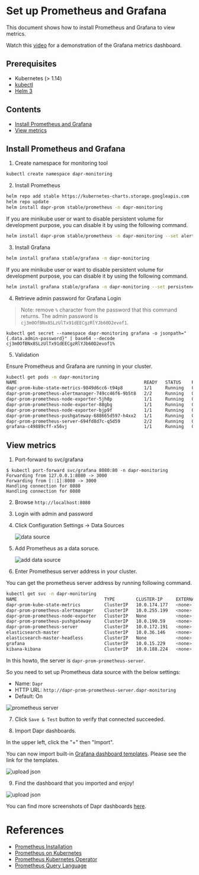 # Set up Prometheus and Grafana

This document shows how to install Prometheus and Grafana to view metrics.

Watch this [video](https://www.youtube.com/watch?v=8W-iBDNvCUM&feature=youtu.be&t=2580) for a demonstration of the Grafana metrics dashboard.

## Prerequisites

- Kubernetes (> 1.14)
- [kubectl](https://kubernetes.io/docs/tasks/tools/install-kubectl/)
- [Helm 3](https://helm.sh/)

## Contents

  - [Install Prometheus and Grafana](#install-prometheus-and-grafana)
  - [View metrics](#view-metrics)

## Install Prometheus and Grafana

1.  Create namespace for monitoring tool

```bash
kubectl create namespace dapr-monitoring
```

2. Install Prometheus

```bash
helm repo add stable https://kubernetes-charts.storage.googleapis.com
helm repo update
helm install dapr-prom stable/prometheus -n dapr-monitoring
```

   If you are minikube user or want to disable persistent volume for development purpose, you can disable it by using the following command.

```bash
helm install dapr-prom stable/prometheus -n dapr-monitoring --set alertmanager.persistentVolume.enable=false --set pushgateway.persistentVolume.enabled=false --set server.persistentVolume.enabled=false
```

3. Install Grafana

```bash
helm install grafana stable/grafana -n dapr-monitoring
```

   If you are minikube user or want to disable persistent volume for development purpose, you can disable it by using the following command.

```bash
helm install grafana stable/grafana -n dapr-monitoring --set persistence.enabled=false
```

4. Retrieve admin password for Grafana Login

> Note: remove `%` character from the password that this command returns. The admin password is `cj3m0OfBNx8SLzUlTx91dEECgzRlYJb60D2evof1`.

```
kubectl get secret --namespace dapr-monitoring grafana -o jsonpath="{.data.admin-password}" | base64 --decode
cj3m0OfBNx8SLzUlTx91dEECgzRlYJb60D2evof1%
```

5. Validation

Ensure Prometheus and Grafana are running in your cluster.

```bash
kubectl get pods -n dapr-monitoring
NAME                                                READY   STATUS    RESTARTS   AGE
dapr-prom-kube-state-metrics-9849d6cc6-t94p8        1/1     Running   0          4m58s
dapr-prom-prometheus-alertmanager-749cc46f6-9b5t8   2/2     Running   0          4m58s
dapr-prom-prometheus-node-exporter-5jh8p            1/1     Running   0          4m58s
dapr-prom-prometheus-node-exporter-88gbg            1/1     Running   0          4m58s
dapr-prom-prometheus-node-exporter-bjp9f            1/1     Running   0          4m58s
dapr-prom-prometheus-pushgateway-688665d597-h4xx2   1/1     Running   0          4m58s
dapr-prom-prometheus-server-694fd8d7c-q5d59         2/2     Running   0          4m58s
grafana-c49889cff-x56vj                             1/1     Running   0          5m10s

```

## View metrics

1. Port-forward to svc/grafana

```
$ kubectl port-forward svc/grafana 8080:80 -n dapr-monitoring
Forwarding from 127.0.0.1:8080 -> 3000
Forwarding from [::1]:8080 -> 3000
Handling connection for 8080
Handling connection for 8080
```

2. Browse `http://localhost:8080`

3. Login with admin and password

4. Click Configuration Settings -> Data Sources

      ![data source](./img/grafana-datasources.png)

5. Add Prometheus as a data soruce.

      ![add data source](./img/grafana-datasources.png)

6. Enter Promethesus server address in your cluster.

You can get the prometheus server address by running following command.

```bash
kubectl get svc -n dapr-monitoring
NAME                                 TYPE        CLUSTER-IP     EXTERNAL-IP   PORT(S)             AGE
dapr-prom-kube-state-metrics         ClusterIP   10.0.174.177   <none>        8080/TCP            7d9h
dapr-prom-prometheus-alertmanager    ClusterIP   10.0.255.199   <none>        80/TCP              7d9h
dapr-prom-prometheus-node-exporter   ClusterIP   None           <none>        9100/TCP            7d9h
dapr-prom-prometheus-pushgateway     ClusterIP   10.0.190.59    <none>        9091/TCP            7d9h
dapr-prom-prometheus-server          ClusterIP   10.0.172.191   <none>        80/TCP              7d9h
elasticsearch-master                 ClusterIP   10.0.36.146    <none>        9200/TCP,9300/TCP   7d10h
elasticsearch-master-headless        ClusterIP   None           <none>        9200/TCP,9300/TCP   7d10h
grafana                              ClusterIP   10.0.15.229    <none>        80/TCP              5d5h
kibana-kibana                        ClusterIP   10.0.188.224   <none>        5601/TCP            7d10h

```

In this howto, the server is `dapr-prom-prometheus-server`.

So you need to set up Prometheus data source with the below settings:

- Name: `Dapr`
- HTTP URL: `http://dapr-prom-prometheus-server.dapr-monitoring`
- Default: On

![prometheus server](./img/grafana-prometheus-dapr-server-url.png)

7. Click `Save & Test` button to verify that connected succeeded.

8. Import Dapr dashboards.

In the upper left, click the "+" then "Import". 

You can now import built-in [Grafana dashboard templates](../../reference/dashboard/README.md).  Please see the link for the templates.

![upload json](./img/grafana-uploadjson.png)

9. Find the dashboard that you imported and enjoy!

![upload json](../../reference/dashboard/img/system-service-dashboard.png)

You can find more screenshots of Dapr dashboards [here](../../reference/dashboard/img/).

# References

* [Prometheus Installation](https://github.com/helm/charts/tree/master/stable/prometheus-operator)
* [Prometheus on Kubernetes](https://github.com/coreos/kube-prometheus)
* [Prometheus Kubernetes Operator](https://github.com/helm/charts/tree/master/stable/prometheus-operator)
* [Prometheus Query Language](https://prometheus.io/docs/prometheus/latest/querying/basics/)
